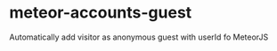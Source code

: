 meteor-accounts-guest
=====================

Automatically add visitor as anonymous guest with userId fo MeteorJS
